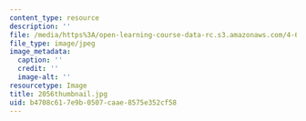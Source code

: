 ```yaml
---
content_type: resource
description: ''
file: /media/https%3A/open-learning-course-data-rc.s3.amazonaws.com/4-614-religious-architecture-and-islamic-cultures-fall-2002/b4708c617e9b0507caae8575e352cf58_2056thumbnail.jpg
file_type: image/jpeg
image_metadata:
  caption: ''
  credit: ''
  image-alt: ''
resourcetype: Image
title: 2056thumbnail.jpg
uid: b4708c61-7e9b-0507-caae-8575e352cf58
---
```


